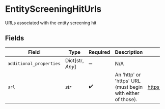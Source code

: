 # EntityScreeningHitUrls

URLs associated with the entity screening hit


## Fields

| Field                                                       | Type                                                        | Required                                                    | Description                                                 | Example                                                     |
| ----------------------------------------------------------- | ----------------------------------------------------------- | ----------------------------------------------------------- | ----------------------------------------------------------- | ----------------------------------------------------------- |
| `additional_properties`                                     | Dict[str, *Any*]                                            | :heavy_minus_sign:                                          | N/A                                                         |                                                             |
| `url`                                                       | *str*                                                       | :heavy_check_mark:                                          | An 'http' or 'https' URL (must begin with either of those). | https://example.com                                         |
